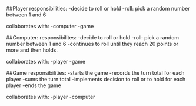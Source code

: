 ##Player
responsibilities:
-decide to roll or hold
-roll: pick a random number between 1 and 6

collaborates with:
-computer
-game


##Computer:
responsibilites:
-decide to roll or hold
-roll: pick a random number between 1 and 6
-continues to roll until they reach 20 points or more and then holds.

collaborates with:
-player
-game


##Game
responsibilities:
-starts the game
-records the turn total for each player
-sums the turn total
-implements decision to roll or to hold for each player
-ends the game

collaborates with:
-player
-computer


